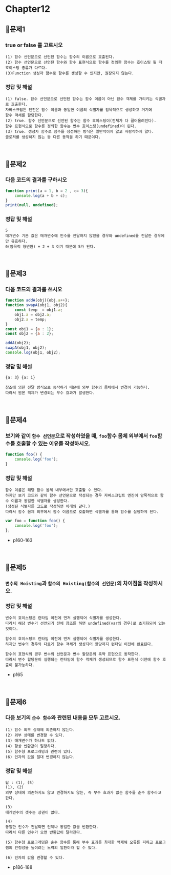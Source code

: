 # Chapter12
## 📌문제1
### true or false 를 고르시오
```
(1) 함수 선언문으로 선언된 함수는 함수의 이름으로 호출된다.
(2) 함수 선언문으로 선언된 함수와 함수 표현식으로 함수를 정의한 함수는 호이스팅 될 때 
호이스팅 종류가 다르다.
(3)Function 생성자 함수로 함수를 생성할 수 있지만, 권장되지 않는다.
```
### 정답 및 해설
```
(1) false. 함수 선언문으로 선언된 함수는 함수 이름이 아닌 함수 객체를 가리키는 식별자로 호출한다. 
자바스크립튼 엔진은 함수 이름과 동일한 이름의 식별자를 암묵적으로 생성하고 거기에 
함수 객체를 할당한다. 
(2) true. 함수 선언문으로 선언된 함수는 함수 호이스팅이(전체가 다 끌어올려진다).
함수 표현식으로 함수를 정의한 함수는 변수 호이스팅(undefined)이 된다.
(3) true. 생성자 함수로 함수를 생성하는 방식은 일반적이지 않고 바람직하지 않다. 
클로저를 생성하지 않는 등 다른 동작을 하기 때문이다. 
```

<br>

## 📌문제2
### 다음 코드의 결과를 구하시오
```js
function print(a = 1, b = 2 , c= 3){
	console.log(a + b + c);
}
print(null, undefined);
```
### 정답 및 해설
```
5
매개변수 기본 값은 매개변수에 인수를 전달하지 않았을 경우와 undefined를 전달한 경우에만 유효하다.
0(암묵적 형변환) + 2 + 3 이기 때문에 5가 된다.
```

<br>

## 📌문제3
### 다음 코드의 결과를 쓰시오
```js
function addA(obj){obj.a++};
function swapA(obj1, obj2){ 
	const temp  = obj1.a;
	obj1.a = obj2.a;
	obj2.a = temp;
}
const obj1 = {a : 1};
const obj2 = {a : 2};

addA(obj2);
swapA(obj1, obj2);
console.log(obj1, obj2);
```
### 정답 및 해설
```
{a: 3} {a: 1}

참조에 의한 전달 방식으로 동작하기 때문에 외부 함수의 몸체에서 변경이 가능하다. 
따라서 원본 객체가 변경되는 부수 효과가 발생한다.
```

<br>

## 📌문제4
### 보기와 같이 `함수 선언문`으로 작성하였을 때, `foo`함수 몸체 외부에서 `foo`함수를 호출할 수 있는 이유를 작성하시오.
```js
function foo() {
	console.log('foo');
}
```
### 정답 및 해설
```
함수 이름은 해당 함수 몸체 내부에서만 호출할 수 있다.
하지만 보기 코드와 같이 함수 선언문으로 작성되는 경우 자바스크립트 엔진이 암묵적으로 함수 이름과 동일한 식별자를 생성한다.
(생성된 식별자를 코드로 작성하면 아래와 같다.)
따라서 함수 몸체 외부에서 함수 이름으로 호출하면 식별자를 통해 함수를 실행하게 된다.
```
```js
var foo = function foo() {
	console.log('foo');
};
```
- p160-163

<br>

## 📌문제5
### `변수의 Hoisting`과 `함수의 Hoisting(함수의 선언문)`의 차이점을 작성하시오.
### 정답 및 해설
```
변수의 호이스팅은 런타임 이전에 먼저 실행되어 식별자를 생성한다.
따라서 해당 변수가 선언되기 전에 참조를 하면 undefined(var의 경우)로 초기화되어 있는 것이다.

함수의 호이스팅도 런타임 이전에 먼저 실행되어 식별자를 생성한다.
하지만 변수의 경우와 다르게 함수 객체가 생성되어 할당까지 런타임 이전에 완료된다.

함수의 표현식의 경우 변수의 선언문과 변수 할당문의 축약 표현으로 동작한다.
따라서 변수 할당문이 실행되는 런타임에 함수 객체가 생성되므로 함수 표현식 이전에 함수 호출이 불가능하다.
```
- p165

<br>

## 📌문제6
### 다음 보기의 `순수 함수`와 관련된 내용을 모두 고르시오.
```
(1) 함수 외부 상태에 의존하지 않는다.
(2) 외부 상태를 변경할 수 있다.
(3) 매개변수가 하나도 없다.
(4) 항상 반환값이 일정하다.
(5) 함수형 프로그래밍과 관련이 있다.
(6) 인자의 값을 절대 변경하지 않는다.
```
### 정답 및 해설
```
답 : (1), (5)
(1), (2)
외부 상태에 의존하지도 않고 변경하지도 않는, 즉 부수 효과가 없는 함수를 순수 함수라고 한다.

(3)
매개변수의 갯수는 상관이 없다.

(4)
동일한 인수가 전달되면 언제나 동일한 값을 반환한다.
따라서 다른 인수가 오면 반환값이 달라진다.

(5) 함수형 프로그래밍은 순수 함수를 통해 부수 효과를 최대한 억제해 오류를 피하고 프로그램의 안정성을 높이려는 노력의 일환이라 할 수 있다.

(6) 인자의 값을 변경할 수 있다.
```
- p186-188

<br>
